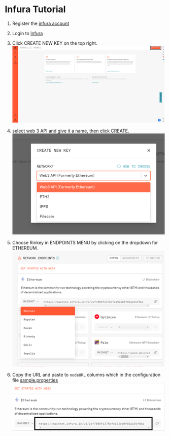 # Infura Tutorial

1. Register the [infura account](https://infura.io/register)

2. Login to [Infura](https://infura.io/login)

3. Click CREATE NEW KEY on the top right. 
   ![](../image/CreateNewKey.png)

4. select web 3 API and give it a name, then click CREATE.
   ![](../image/web3.PNG)

6. Choose Rinkey in ENDPOINTS MENU by clicking on the dropdown for ETHEREUM. ![](../image/Rinkeby.PNG)

8. Copy the URL and paste to `nodeURL` columns which in the configuration file [sample.properties](../src/main/resources/sample.properties)
   ![](../image/url_copy.png)
